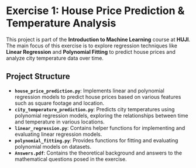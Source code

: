 # Exercise 1: House Price Prediction & Temperature Analysis

This project is part of the **Introduction to Machine Learning** course at **HUJI**. The main focus of this exercise is to explore regression techniques like **Linear Regression** and **Polynomial Fitting** to predict house prices and analyze city temperature data over time.

## Project Structure

- **`house_price_prediction.py`**: Implements linear and polynomial regression models to predict house prices based on various features such as square footage and location.
- **`city_temperature_prediction.py`**: Predicts city temperatures using polynomial regression models, exploring the relationships between time and temperature in various locations.
- **`linear_regression.py`**: Contains helper functions for implementing and evaluating linear regression models.
- **`polynomial_fitting.py`**: Provides functions for fitting and evaluating polynomial models on datasets.
- **`Answers.pdf`**: Contains the theoretical background and answers to the mathematical questions posed in the exercise.

